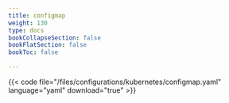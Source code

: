 ```yaml
---
title: configmap
weight: 130
type: docs
bookCollapseSection: false
bookFlatSection: false
bookToc: false

---
```


{{< code file="/files/configurations/kubernetes/configmap.yaml" language="yaml" download="true" >}}
